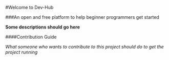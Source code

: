 #Welcome to Dev-Hub

###An open and free platform to help beginner programmers get started

**Some descriptions should go here**

####Contribution Guide

*What someone who wants to contribute to this project should do to get the project running*

